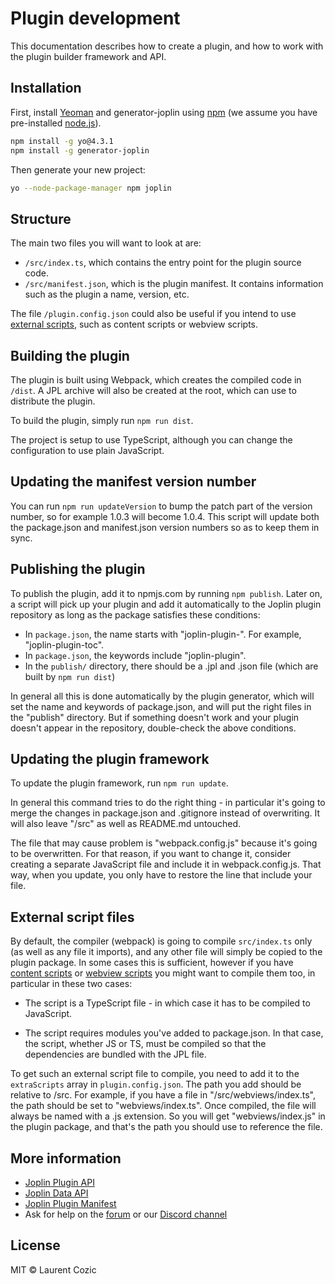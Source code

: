 # Plugin development

This documentation describes how to create a plugin, and how to work with the plugin builder framework and API.

## Installation

First, install [Yeoman](http://yeoman.io) and generator-joplin using [npm](https://www.npmjs.com/) (we assume you have pre-installed [node.js](https://nodejs.org/)).

```bash
npm install -g yo@4.3.1
npm install -g generator-joplin
```

Then generate your new project:

```bash
yo --node-package-manager npm joplin
```

## Structure

The main two files you will want to look at are:

- `/src/index.ts`, which contains the entry point for the plugin source code.
- `/src/manifest.json`, which is the plugin manifest. It contains information such as the plugin a name, version, etc.

The file `/plugin.config.json` could also be useful if you intend to use [external scripts](#external-script-files), such as content scripts or webview scripts.

## Building the plugin

The plugin is built using Webpack, which creates the compiled code in `/dist`. A JPL archive will also be created at the root, which can use to distribute the plugin.

To build the plugin, simply run `npm run dist`.

The project is setup to use TypeScript, although you can change the configuration to use plain JavaScript.

## Updating the manifest version number

You can run `npm run updateVersion` to bump the patch part of the version number, so for example 1.0.3 will become 1.0.4. This script will update both the package.json and manifest.json version numbers so as to keep them in sync.

## Publishing the plugin

To publish the plugin, add it to npmjs.com by running `npm publish`. Later on, a script will pick up your plugin and add it automatically to the Joplin plugin repository as long as the package satisfies these conditions:

- In `package.json`, the name starts with "joplin-plugin-". For example, "joplin-plugin-toc".
- In `package.json`, the keywords include "joplin-plugin".
- In the `publish/` directory, there should be a .jpl and .json file (which are built by `npm run dist`)

In general all this is done automatically by the plugin generator, which will set the name and keywords of package.json, and will put the right files in the "publish" directory. But if something doesn't work and your plugin doesn't appear in the repository, double-check the above conditions.

## Updating the plugin framework

To update the plugin framework, run `npm run update`.

In general this command tries to do the right thing - in particular it's going to merge the changes in package.json and .gitignore instead of overwriting. It will also leave "/src" as well as README.md untouched.

The file that may cause problem is "webpack.config.js" because it's going to be overwritten. For that reason, if you want to change it, consider creating a separate JavaScript file and include it in webpack.config.js. That way, when you update, you only have to restore the line that include your file.

## External script files

By default, the compiler (webpack) is going to compile `src/index.ts` only (as well as any file it imports), and any other file will simply be copied to the plugin package. In some cases this is sufficient, however if you have [content scripts](https://joplinapp.org/api/references/plugin_api/classes/joplincontentscripts.html) or [webview scripts](https://joplinapp.org/api/references/plugin_api/classes/joplinviewspanels.html#addscript) you might want to compile them too, in particular in these two cases:

- The script is a TypeScript file - in which case it has to be compiled to JavaScript.

- The script requires modules you've added to package.json. In that case, the script, whether JS or TS, must be compiled so that the dependencies are bundled with the JPL file.

To get such an external script file to compile, you need to add it to the `extraScripts` array in `plugin.config.json`. The path you add should be relative to /src. For example, if you have a file in "/src/webviews/index.ts", the path should be set to "webviews/index.ts". Once compiled, the file will always be named with a .js extension. So you will get "webviews/index.js" in the plugin package, and that's the path you should use to reference the file.

## More information

- [Joplin Plugin API](https://joplinapp.org/api/references/plugin_api/classes/joplin.html)
- [Joplin Data API](https://joplinapp.org/help/api/references/rest_api)
- [Joplin Plugin Manifest](https://joplinapp.org/api/references/plugin_manifest/)
- Ask for help on the [forum](https://discourse.joplinapp.org/) or our [Discord channel](https://discord.gg/VSj7AFHvpq)

## License

MIT © Laurent Cozic


